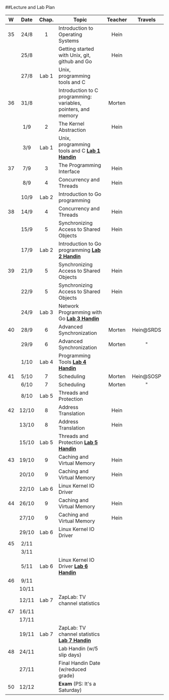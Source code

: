 ##Lecture and Lab Plan

| W    |  Date | Chap. | Topic                                                                                                    | Teacher | Travels      |
|:----:|:-----:|:-----:|----------------------------------------------------------------------------------------------------------|:-------:|:------------:|
|  35  |  24/8 |   1   | Introduction to Operating Systems                                                                        |  Hein   |              |
|      |  25/8 |       | Getting started with Unix, git, github and Go                                                            |  Hein   |              |
|      |  27/8 | Lab 1 | Unix, programming tools and C                                                                            |         |              |
|  36  |  31/8 |       | Introduction to C programming: variables, pointers, and memory                                           |  Morten |              |
|      |  1/9  |   2   | The Kernel Abstraction                                                                                   |  Hein   |              |
|      |  3/9  | Lab 1 | Unix, programming tools and C **[Lab 1 Handin](https://github.com/uis-dat320/labs/tree/master/lab1)**    |         |              |
|  37  |  7/9  |   3   | The Programming Interface                                                                                |  Hein   |              |
|      |  8/9  |   4   | Concurrency and Threads                                                                                  |  Hein   |              |
|      |  10/9 | Lab 2 | Introduction to Go programming                                                                           |         |              |
|  38  |  14/9 |   4   | Concurrency and Threads                                                                                  |  Hein   |              |
|      |  15/9 |   5   | Synchronizing Access to Shared Objects                                                                   |  Hein   |              |
|      |  17/9 | Lab 2 | Introduction to Go programming **[Lab 2 Handin](https://github.com/uis-dat320/labs/tree/master/lab2)**   |         |              |
|  39  |  21/9 |   5   | Synchronizing Access to Shared Objects                                                                   |  Hein   |              |
|      |  22/9 |   5   | Synchronizing Access to Shared Objects                                                                   |  Hein   |              |
|      |  24/9 | Lab 3 | Network Programming with Go **[Lab 3 Handin](https://github.com/uis-dat320/labs/tree/master/lab3)**      |         |              |
|  40  |  28/9 |   6   | Advanced Synchronization                                                                                 |  Morten | Hein@SRDS    |
|      |  29/9 |   6   | Advanced Synchronization                                                                                 |  Morten |     "        |
|      |  1/10 | Lab 4 | Programming Tools **[Lab 4 Handin](https://github.com/uis-dat320/labs/tree/master/lab4)**                |         |              |
|  41  |  5/10 |   7   | Scheduling                                                                                               |  Morten | Hein@SOSP    |
|      |  6/10 |   7   | Scheduling                                                                                               |  Morten |     "        |
|      |  8/10 | Lab 5 | Threads and Protection                                                                                   |         |              |
|  42  | 12/10 |   8   | Address Translation                                                                                      |  Hein   |              |
|      | 13/10 |   8   | Address Translation                                                                                      |  Hein   |              |
|      | 15/10 | Lab 5 | Threads and Protection **[Lab 5 Handin](https://github.com/uis-dat320/labs/tree/master/lab5)**           |         |              |
|  43  | 19/10 |   9   | Caching and Virtual Memory                                                                               |  Hein   |              |
|      | 20/10 |   9   | Caching and Virtual Memory                                                                               |  Hein   |              |
|      | 22/10 | Lab 6 | Linux Kernel IO Driver                                                                                   |         |              |
|  44  | 26/10 |   9   | Caching and Virtual Memory                                                                               |  Hein   |              |
|      | 27/10 |   9   | Caching and Virtual Memory                                                                               |  Hein   |              |
|      | 29/10 | Lab 6 | Linux Kernel IO Driver                                                                                   |         |              |
|  45  |  2/11 |       |                                                                                                          |         |              |
|      |  3/11 |       |                                                                                                          |         |              |
|      |  5/11 | Lab 6 | Linux Kernel IO Driver **[Lab 6 Handin](https://github.com/uis-dat320/labs/tree/master/lab6)**           |         |              |
|  46  |  9/11 |       |                                                                                                          |         |              |
|      | 10/11 |       |                                                                                                          |         |              |
|      | 12/11 | Lab 7 | ZapLab: TV channel statistics                                                                            |         |              |
|  47  | 16/11 |       |                                                                                                          |         |              |
|      | 17/11 |       |                                                                                                          |         |              |
|      | 19/11 | Lab 7 | ZapLab: TV channel statistics **[Lab 7 Handin](https://github.com/uis-dat320/labs/tree/master/lab7)**    |         |              |
|  48  | 24/11 |       | Lab Handin (w/5 slip days)                                                                               |         |              |
|      | 27/11 |       | Final Handin Date (w/reduced grade)                                                                      |         |              |
|  50  | 12/12 |       | **Exam** (PS: It's a Saturday)                                                                           |         |              |
